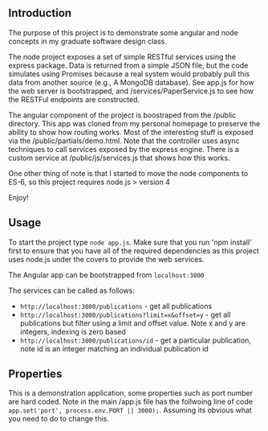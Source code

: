 ## Introduction

The purpose of this project is to demonstrate some angular and node concepts in my graduate software design class.

The node project exposes a set of simple RESTful services using the express package.  Data is returned from a simple JSON file, but the code simulates using Promises because a real system would probably pull this data from another source (e.g., A MongoDB database).  See app.js for how the web server is bootstrapped, and /services/PaperService.js to see how the RESTFul endpoints are constructed.

The angular component of the project is boostraped from the /public directory.  This app was cloned from my personal homepage to preserve the ability to show how routing works.  Most of the interesting stuff is exposed via the /public/partials/demo.html.  Note that the controller uses async techniques to call services exposed by the express engine.  There is a custom service at /public/js/services.js that shows how this works.

One other thing of note is that I started to move the node components to ES-6, so this project requires node.js > version 4

Enjoy!

## Usage

To start the project type `node app.js`.  Make sure that you run 'npm install' first to ensure
that you have all of the required dependencies as this project uses node.js under the covers
to provide the web services.

The Angular app can be bootstrapped from `localhost:3000`

The services can be called as follows:
* `http://localhost:3000/publications` - get all publications
* `http://localhost:3000/publications?limit=x&offset=y` - get all publications but filter using a limit and offset value.  Note x and y are integers, indexing is zero based
* `http://localhost:3000/publications/id` - get a particular publication, note id is an integer matching an individual publication id

## Properties

This is a demonstration application, some properties such as port number are hard coded. Note in the main /app.js file has the follwoing line of code `app.set('port', process.env.PORT || 3000);`.  Assuming its obvious what you need to do to change this.
